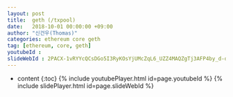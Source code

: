 ```yaml
---
layout: post
title:  geth (/txpool)
date:   2018-10-01 00:00:00 +09:00
author: "신건우(Thomas)"
categories: ethereum core geth
tag: [ethereum, core, geth]
youtubeId :
slideWebId : 2PACX-1vRYYcQCsDGo5I3RyKOsYjUMcZqL6_UZZ4MAQZgTj3AFP4by_d-dgZw8aJ2V8flGxhlhkn_quLudcdLd
---
```

* content
{:toc}
{% include youtubePlayer.html id=page.youtubeId %}
{% include slidePlayer.html id=page.slideWebId %}
